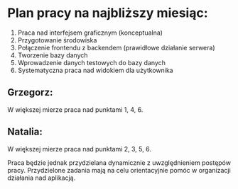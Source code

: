 # Plan pracy na najbliższy miesiąc:

1. Praca nad interfejsem graficznym (konceptualna)
1. Przygotowanie środowiska
1. Połączenie frontendu z backendem (prawidłowe działanie serwera)
1. Tworzenie bazy danych
1. Wprowadzenie danych testowych do bazy danych
1. Systematyczna praca nad widokiem dla użytkownika

## Grzegorz:
W większej mierze praca nad punktami 1, 4, 6.

## Natalia:
W większej mierze praca nad punktami 2, 3, 5, 6.


Praca będzie jednak przydzielana dynamicznie z uwzględnieniem postępów pracy.
Przydzielone zadania mają na celu orientacyjnie pomóc w organizacji działania
nad aplikacją.

